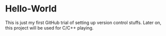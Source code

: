 # Hello-World
This is just my first GitHub trial of setting up version control stuffs.
Later on, this project will be used for C/C++ playing.
